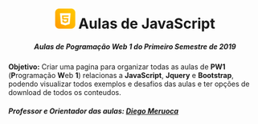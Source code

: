<!-- ![https://developer.mozilla.org/pt-BR/docs/Web/JavaScript](https://img.shields.io/badge/LANGUAGE-JAVASCRIPT-yellow) -->

<h1 align="center">
    <a href="#"><img src="img/icon-javascript.png" width="40"></a>
    Aulas de JavaScript
</h1>

<h5 align="center">
    Aulas de Pogramação Web 1 do Primeiro Semestre de 2019
</h5>

**Objetivo:** Criar uma pagina para organizar todas as aulas de **PW1** (**P**rogramação **W**eb **1**) relacionas a **JavaScript**, **Jquery** e **Bootstrap**, podendo visualizar todos exemplos e desafios das aulas e ter opções de download de todos os conteudos.

##### Professor e Orientador das aulas: [Diego Meruoca](https://github.com/DiegoMeruoca)



